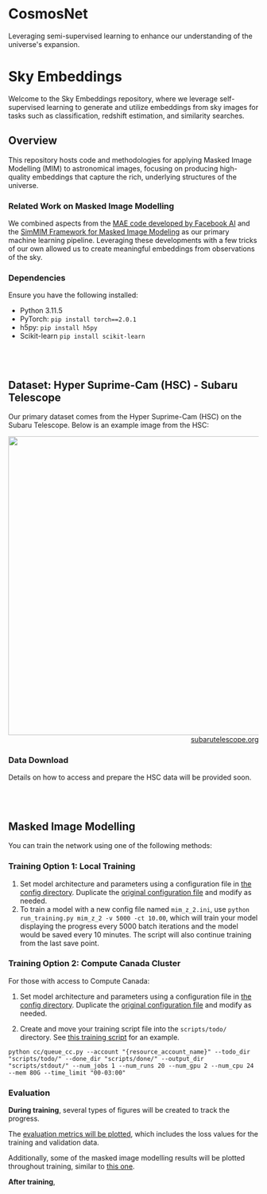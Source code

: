 # CosmosNet
Leveraging semi-supervised learning to enhance our understanding of the universe's expansion.


# Sky Embeddings

Welcome to the Sky Embeddings repository, where we leverage self-supervised learning to generate and utilize embeddings from sky images for tasks such as classification, redshift estimation, and similarity searches.

## Overview

This repository hosts code and methodologies for applying Masked Image Modelling (MIM) to astronomical images, focusing on producing high-quality embeddings that capture the rich, underlying structures of the universe.

### Related Work on Masked Image Modelling

We combined aspects from the [MAE code developed by Facebook AI](https://github.com/facebookresearch/mae) and the [SimMIM Framework for Masked Image Modeling](https://github.com/microsoft/SimMIM) as our primary machine learning pipeline. Leveraging these developments with a few tricks of our own allowed us to create meaningful embeddings from observations of the sky.

### Dependencies

Ensure you have the following installed:

- Python 3.11.5
- PyTorch: `pip install torch==2.0.1`
- h5py: `pip install h5py`
- Scikit-learn `pip install scikit-learn`

<br><br>

## Dataset: Hyper Suprime-Cam (HSC) - Subaru Telescope

Our primary dataset comes from the Hyper Suprime-Cam (HSC) on the Subaru Telescope. Below is an example image from the HSC:

<p align="center">
  <img width="600" height="600" src="./figures/hsc_subaru.jpg"><br>
  <span style="display: block; text-align: right;"><a href="https://subarutelescope.org/en/news/topics/2017/02/27/2459.html">subarutelescope.org</a></span>
</p>

### Data Download

Details on how to access and prepare the HSC data will be provided soon.

<br><br>

## Masked Image Modelling

You can train the network using one of the following methods:

### Training Option 1: Local Training

1. Set model architecture and parameters using a configuration file in [the config directory](./configs). Duplicate the [original configuration file](./configs/mim_z_1.ini) and modify as needed.
2. To train a model with a new config file named `mim_z_2.ini`, use `python run_training.py mim_z_2 -v 5000 -ct 10.00`, which will train your model displaying the progress every 5000 batch iterations and the model would be saved every 10 minutes. The script will also continue training from the last save point.

### Training Option 2: Compute Canada Cluster

For those with access to Compute Canada:

1. Set model architecture and parameters using a configuration file in [the config directory](./configs). Duplicate the [original configuration file](./configs/mim_z_1.ini) and modify as needed.

2. Create and move your training script file into the `scripts/todo/` directory. See [this training script](./scripts/done/mim_z_1.sh) for an example.

```
python cc/queue_cc.py --account "{resource_account_name}" --todo_dir "scripts/todo/" --done_dir "scripts/done/" --output_dir "scripts/stdout/" --num_jobs 1 --num_runs 20 --num_gpu 2 --num_cpu 24 --mem 80G --time_limit "00-03:00"
```

### Evaluation

**During training**, several types of figures will be created to track the progress. 

The [evaluation metrics will be plotted](./figures/mim_z_1_progress.png), which includes the loss values for the training and validation data.

Additionally, some of the masked image modelling results will be plotted throughout training, similar to [this one](./figures/mim_z_1_1000000iters.png).

**After training**,

<br><br>

